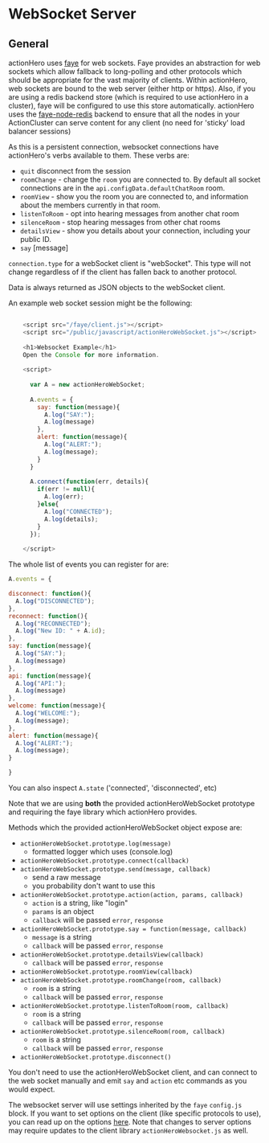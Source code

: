 # WebSocket Server

## General

actionHero uses [faye](http://faye.jcoglan.com/) for web sockets.  Faye provides an abstraction for web sockets which allow fallback to long-polling and other protocols which should be appropriate for the vast majority of clients. Within actionHero, web sockets are bound to the web server (either http or https).  Also, if you are using a redis backend store (which is required to use actionHero in a cluster), faye will be configured to use this store automatically.  actionHero uses the [faye-node-redis](https://github.com/faye/faye-redis-node) backend to ensure that all the nodes in your ActionCluster can serve content for any client (no need for 'sticky' load balancer sessions)

As this is a persistent connection, websocket connections have actionHero's verbs available to them.  These verbs are:

* `quit` disconnect from the session
* `roomChange` - change the `room` you are connected to.  By default all socket connections are in the `api.configData.defaultChatRoom` room.   
* `roomView` - show you the room you are connected to, and information about the members currently in that room.
* `listenToRoom` - opt into hearing messages from another chat room
* `silenceRoom` - stop hearing messages from other chat rooms
* `detailsView` - show you details about your connection, including your public ID.
* `say` [message]

`connection.type` for a webSocket client is "webSocket".  This type will not change regardless of if the client has fallen back to another protocol. 

Data is always returned as JSON objects to the webSocket client.  

An example web socket session might be the following:

```javascript

    <script src="/faye/client.js"></script>
    <script src="/public/javascript/actionHeroWebSocket.js"></script>
    
    <h1>Websocket Example</h1>
    Open the Console for more information.
    
    <script>
    
      var A = new actionHeroWebSocket;
    
      A.events = {
        say: function(message){
          A.log("SAY:");
          A.log(message)
        },
        alert: function(message){
          A.log("ALERT:");
          A.log(message);
        }
      }
    
      A.connect(function(err, details){
        if(err != null){
          A.log(err);
        }else{
          A.log("CONNECTED");
          A.log(details);
        }
      });
    
    </script>

```

The whole list of events you can register for are:

```javascript
A.events = {

disconnect: function(){
  A.log("DISCONNECTED");
},
reconnect: function(){
  A.log("RECONNECTED");
  A.log("New ID: " + A.id);
},
say: function(message){
  A.log("SAY:");
  A.log(message)
},
api: function(message){
  A.log("API:");
  A.log(message)
},
welcome: function(message){
  A.log("WELCOME:");
  A.log(message);
},
alert: function(message){
  A.log("ALERT:");
  A.log(message);
}

}
```

You can also inspect `A.state` ('connected', 'disconnected', etc)

Note that we are using **both** the provided actionHeroWebSocket prototype and requiring the faye library which actionHero provides.

Methods which the provided actionHeroWebSocket object expose are:

- `actionHeroWebSocket.prototype.log(message)`
  - formatted logger which uses (console.log)
- `actionHeroWebSocket.prototype.connect(callback)`
- `actionHeroWebSocket.prototype.send(message, callback)`
  - send a raw message
  - you probability don't want to use this
- `actionHeroWebSocket.prototype.action(action, params, callback)`
  - `action` is a string, like "login"
  - `params` is an object
  - `callback` will be passed `error`, `response`
- `actionHeroWebSocket.prototype.say = function(message, callback)`
  - `message` is a string
  - `callback` will be passed `error`, `response`
- `actionHeroWebSocket.prototype.detailsView(callback)`
  - `callback` will be passed `error`, `response` 
- `actionHeroWebSocket.prototype.roomView(callback)`
- `actionHeroWebSocket.prototype.roomChange(room, callback)`
  - `room` is a string
  - `callback` will be passed `error`, `response`
- `actionHeroWebSocket.prototype.listenToRoom(room, callback)`
  - `room` is a string
  - `callback` will be passed `error`, `response`
- `actionHeroWebSocket.prototype.silenceRoom(room, callback)`
  - `room` is a string
  - `callback` will be passed `error`, `response`
- `actionHeroWebSocket.prototype.disconnect()`

You don't need to use the actionHeroWebSocket client, and can connect to the web socket manually and emit `say` and `action` etc commands as you would expect.

The websocket server will use settings inherited by the `faye` `config.js` block.  If you want to set options on the client (like specific protocols to use), you can read up on the options [here](http://faye.jcoglan.com/browser.html).  Note that changes to server options may require updates to the client library `actionHeroWebsocket.js` as well.